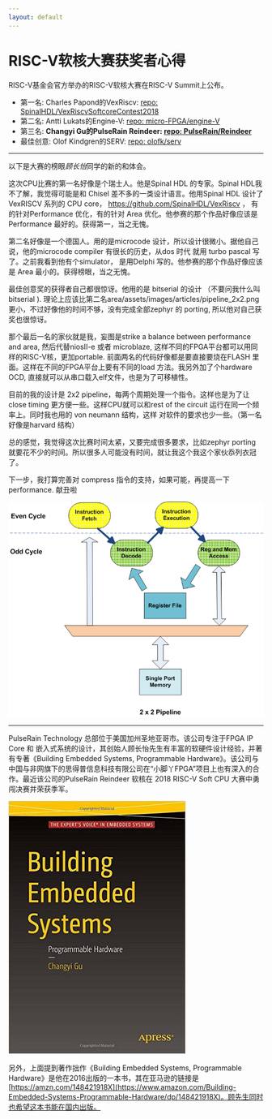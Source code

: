 ```yaml
---
layout: default
---
```


# RISC-V软核大赛获奖者心得

RISC-V基金会官方举办的RISC-V软核大赛在RISC-V Summit上公布。

* 第一名: Charles Papond的VexRiscv: [repo: SpinalHDL/VexRiscvSoftcoreContest2018](https://github.com/SpinalHDL/VexRiscvSoftcoreContest2018)
* 第二名: Antti Lukats的Engine-V: [repo: micro-FPGA/engine-V](https://github.com/micro-FPGA/engine-V)
* 第三名: **Changyi Gu的PulseRain Reindeer: [repo: PulseRain/Reindeer](https://github.com/PulseRain/Reindeer)**
* 最佳创意: Olof Kindgren的SERV: [repo: olofk/serv](https://github.com/olofk/serv)

----

以下是大赛的榜眼*顾长怡*同学的新的和体会。

这次CPU比赛的第一名好像是个瑞士人。他是Spinal HDL 的专家。Spinal HDL我不了解，我觉得可能是和 Chisel
差不多的一类设计语言。他用Spinal HDL 设计了VexRISCV 系列的 CPU core，
https://github.com/SpinalHDL/VexRiscv ， 有的针对Performance 优化，有的针对 Area
优化。他参赛的那个作品好像应该是 Performance 最好的。获得第一，当之无愧。

第二名好像是一个德国人。用的是microcode 设计，所以设计很微小。据他自己说，他的microcode compiler
有很长的历史，从dos 时代 就用 turbo pascal 写了。之前我看到他有个simulator， 是用Delphi
写的。他参赛的那个作品好像应该是 Area 最小的。获得榜眼，当之无愧。

最佳创意奖的获得者自己都很惊讶。他用的是 bitserial 的设计 （不要问我什么叫bitserial ).
理论上应该比第二名area/assets/images/articles/pipeline_2x2.png 更小，不过好像他的时间不够，没有完成全部zephyr  的 porting, 所以他对自己获奖也很惊讶。

那个最后一名的家伙就是我，妄图是strike a balance between performance and area,
然后代替niosII-e 或者 microblaze, 这样不同的FPGA平台都可以用同样的RISC-V核，更加portable.
前面两名的代码好像都是要直接要烧在FLASH 里面。这样在不同的FPGA平台上要有不同的load 方法。我另外加了个hardware
OCD, 直接就可以从串口载入elf文件，也是为了可移植性。

目前的我的设计是 2x2 pipeline，每两个周期处理一个指令。这样也是为了让close timing
更方便一些。这样CPU就可以和rest of the circuit 运行在同一个频率上。同时我也用的 von neumann 结构，这样
对软件的要求也少一些。（第一名好像是harvard 结构）

总的感觉，我觉得这次比赛时间太紧，又要完成很多要求，比如zephyr porting 就要花不少的时间。所以很多人可能没有时间，就让我这个我这个家伙忝列衣冠了。

下一步，我打算完善对 compress 指令的支持，如果可能，再提高一下performance. 献丑啦

![2x2 pipeline](/assets/images/articles/pipeline_2x2.png)

----

PulseRain Technology 总部位于美国加州圣地亚哥市。该公司专注于FPGA IP Core 和
嵌入式系统的设计，其创始人顾长怡先生有丰富的软硬件设计经验，并著有专著《Building Embedded Systems, Programmable Hardware》。该公司与中国与非网旗下的思得普信息科技有限公司在“小脚丫FPGA”项目上也有深入的合作。最近该公司的PulseRain Reindeer 软核在 2018 RISC-V Soft CPU 大赛中勇闯决赛并荣获季军。

![Building Embedded Systems, Programmable Hardware](/assets/images/articles/book-148421918X.jpg)

另外，上面提到著作拙作《Building Embedded Systems, Programmable Hardware》是他在2016出版的一本书，其在亚马逊的链接是[https://amzn.com/148421918X](https://www.amazon.com/Building-Embedded-Systems-Programmable-Hardware/dp/148421918X)。顾先生同时也希望这本书能在国内出版。

